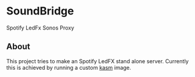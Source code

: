 # SoundBridge

Spotify LedFx Sonos Proxy

## About

This project tries to make an Spotify LedFX stand alone server.
Currently this is achieved by running a custom [kasm](https://github.com/linuxserver/docker-kasm) image.